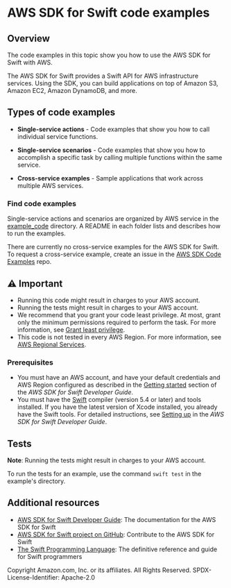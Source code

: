 # AWS SDK for Swift code examples
## Overview
The code examples in this topic show you how to use the AWS SDK for Swift with AWS.

The AWS SDK for Swift provides a Swift API for AWS infrastructure services. Using the SDK, you can build applications on top of Amazon S3, Amazon EC2, Amazon DynamoDB, and more.

## Types of code examples
* **Single-service actions** - Code examples that show you how to call individual service functions.

* **Single-service scenarios** - Code examples that show you how to accomplish a specific task by calling multiple functions within the same service.

* **Cross-service examples** - Sample applications that work across multiple AWS services.

### Find code examples
Single-service actions and scenarios are organized by AWS service in the
[example_code](https://github.com/awsdocs/aws-doc-sdk-examples/tree/main/swift/example_code/)
directory. A README in each folder lists and describes how to run the examples.

There are currently no cross-service examples for the AWS SDK for Swift. To request a cross-service example, create an issue in the [AWS SDK Code Examples](https://github.com/awsdocs/aws-doc-sdk-examples/) repo.

## ⚠️ Important
* Running this code might result in charges to your AWS account. 
* Running the tests might result in charges to your AWS account.
*  We recommend that you grant your code least privilege. At most, grant only the minimum permissions required to perform the task. For more information, see [Grant least privilege](https://docs.aws.amazon.com/IAM/latest/UserGuide/best-practices.html#grant-least-privilege). 
* This code is not tested in every AWS Region. For more information, see [AWS Regional Services](https://aws.amazon.com/about-aws/global-infrastructure/regional-product-services).

### Prerequisites
* You must have an AWS account, and have your default credentials and AWS Region configured as described in the [Getting started](https://docs.aws.amazon.com/sdk-for-swift/latest/developer-guide/getting-started.html) section of the _AWS SDK for Swift Developer Guide_.
* You must have the [Swift](https://www.swift.org/) compiler (version 5.4 or later) and tools installed. If you have the latest version of Xcode installed, you already have the Swift tools. For detailed instructions, see [Setting up](https://docs.aws.amazon.com/sdk-for-swift/latest/developer-guide/setting-up.html) in the _AWS SDK for Swift Developer Guide_.

## Tests
**Note**: Running the tests might result in charges to your AWS account.

To run the tests for an example, use the command `swift test` in the example's directory.

## Additional resources
* [AWS SDK for Swift Developer Guide](https://docs.aws.amazon.com/sdk-for-swift/latest/developer-guide): The documentation for the AWS SDK for Swift
* [AWS SDK for Swift project on
  GitHub](https://github.com/awslabs/aws-sdk-swift): Contribute to the AWS SDK
  for Swift
* [The Swift Programming Language](https://docs.swift.org/swift-book): The
  definitive reference and guide for Swift programmers

Copyright Amazon.com, Inc. or its affiliates. All Rights Reserved. SPDX-License-Identifier: Apache-2.0
